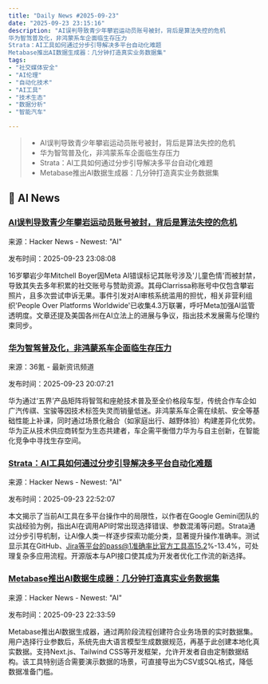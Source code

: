 ```yaml
---
title: "Daily News #2025-09-23"
date: "2025-09-23 23:15:16"
description: "AI误判导致青少年攀岩运动员账号被封，背后是算法失控的危机
华为智驾普及化，非鸿蒙系车企面临生存压力
Strata：AI工具如何通过分步引导解决多平台自动化难题
Metabase推出AI数据生成器：几分钟打造真实业务数据集"
tags: 
- "社交媒体安全"
- "AI伦理"
- "自动化技术"
- "AI工具"
- "技术生态"
- "数据分析"
- "智能汽车"

---
```


> - AI误判导致青少年攀岩运动员账号被封，背后是算法失控的危机
> - 华为智驾普及化，非鸿蒙系车企面临生存压力
> - Strata：AI工具如何通过分步引导解决多平台自动化难题
> - Metabase推出AI数据生成器：几分钟打造真实业务数据集

## 🤖 AI News

### [AI误判导致青少年攀岩运动员账号被封，背后是算法失控的危机](https://insideinvestigator.org/hes-ranked-2nd-in-the-nation-for-youth-rock-climbing-ai-just-canceled-him/)

来源：Hacker News - Newest: "AI"

发布时间：2025-09-23 23:08:08

16岁攀岩少年Mitchell Boyer因Meta AI错误标记其账号涉及'儿童色情'而被封禁，导致其失去多年积累的社交账号与赞助资源。其母Clarrissa称账号中仅包含攀岩照片，且多次尝试申诉无果。事件引发对AI审核系统滥用的担忧，相关非营利组织'People Over Platforms Worldwide'已收集4.3万联署，呼吁Meta加强AI监管透明度。文章还提及美国各州在AI立法上的进展与争议，指出技术发展需与伦理约束同步。

### [华为智驾普及化，非鸿蒙系车企面临生存压力](https://www.36kr.com/p/3479211329412231)

来源：36氪 - 最新资讯频道

发布时间：2025-09-23 20:07:21

华为通过‘五界’产品矩阵将智驾和座舱技术普及至全价格段车型，传统合作车企如广汽传祺、宝骏等因技术标签失灵而销量低迷。非鸿蒙系车企需在续航、安全等基础性能上补课，同时通过场景化融合（如家庭出行、越野体验）构建差异化优势。华为正从技术供应商转型为生态共建者，车企需平衡借力华为与自主创新，在智能化竞争中寻找生存空间。

### [Strata：AI工具如何通过分步引导解决多平台自动化难题](https://news.ycombinator.com/item?id=45347914)

来源：Hacker News - Newest: "AI"

发布时间：2025-09-23 22:52:07

本文揭示了当前AI工具在多平台操作中的局限性，以作者在Google Gemini团队的实战经验为例，指出AI在调用API时常出现选择错误、参数混淆等问题。Strata通过分步引导机制，让AI像人类一样逐步探索功能分类，显著提升操作准确率。测试显示其在GitHub、Jira等平台的pass@1准确率比官方工具高15.2%-13.4%，可处理复杂多应用流程。开源版本与API接口使其成为开发者优化工作流的新选择。

### [Metabase推出AI数据生成器：几分钟打造真实业务数据集](https://www.metabase.com/ai-data-generator)

来源：Hacker News - Newest: "AI"

发布时间：2025-09-23 22:33:59

Metabase推出AI数据生成器，通过两阶段流程创建符合业务场景的实时数据集。用户选择行业参数后，系统先由大语言模型生成数据规范，再基于此创建本地化真实数据。支持Next.js、Tailwind CSS等开发框架，允许开发者自由定制数据结构。该工具特别适合需要演示数据的场景，可直接导出为CSV或SQL格式，降低数据准备门槛。

